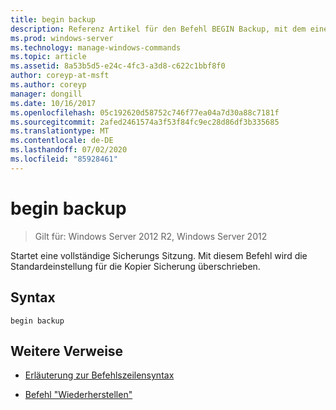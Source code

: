 ```yaml
---
title: begin backup
description: Referenz Artikel für den Befehl BEGIN Backup, mit dem eine vollständige Sicherungs Sitzung gestartet wird.
ms.prod: windows-server
ms.technology: manage-windows-commands
ms.topic: article
ms.assetid: 8a53b5d5-e24c-4fc3-a3d8-c622c1bbf8f0
author: coreyp-at-msft
ms.author: coreyp
manager: dongill
ms.date: 10/16/2017
ms.openlocfilehash: 05c192620d58752c746f77ea04a7d30a88c7181f
ms.sourcegitcommit: 2afed2461574a3f53f84fc9ec28d86df3b335685
ms.translationtype: MT
ms.contentlocale: de-DE
ms.lasthandoff: 07/02/2020
ms.locfileid: "85928461"
---
```

# <a name="begin-backup"></a>begin backup

> Gilt für: Windows Server 2012 R2, Windows Server 2012

Startet eine vollständige Sicherungs Sitzung. Mit diesem Befehl wird die Standardeinstellung für die Kopier Sicherung überschrieben.

## <a name="syntax"></a>Syntax

```
begin backup
```

## <a name="additional-references"></a>Weitere Verweise

- [Erläuterung zur Befehlszeilensyntax](command-line-syntax-key.md)

- [Befehl "Wiederherstellen"](begin-restore.md)
